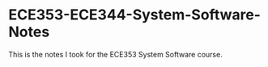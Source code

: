 # ECE353-ECE344-System-Software-Notes

This is the notes I took for the ECE353 System Software course. 
